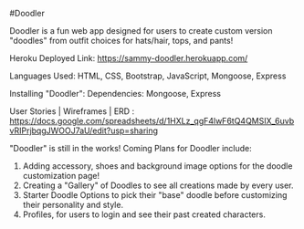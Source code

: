 #Doodler

Doodler is a fun web app designed for users to create custom version "doodles" from outfit choices for hats/hair, tops, and pants! 

Heroku Deployed Link: https://sammy-doodler.herokuapp.com/

Languages Used:
HTML, CSS, Bootstrap, JavaScript, Mongoose, Express

Installing "Doodler":
Dependencies: Mongoose, Express

User Stories | Wireframes | ERD : https://docs.google.com/spreadsheets/d/1HXLz_qgF4lwF6tQ4QMSIX_6uvbvRIPrjbqgJWOOJ7aU/edit?usp=sharing

"Doodler" is still in the works! 
Coming Plans for Doodler include:
1. Adding accessory, shoes and background image options for the doodle customization page!
2. Creating a "Gallery" of Doodles to see all creations made by every user.
3. Starter Doodle Options to pick their "base" doodle before customizing their personality and style. 
4. Profiles, for users to login and see their past created characters. 


